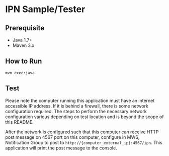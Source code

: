 IPN Sample/Tester
=================

Prerequisite
------------
* Java 1.7+
* Maven 3.x

How to Run
----------
    mvn exec:java

Test
----
Please note the computer running this application must have an internet accessible IP address. If it is behind a
firewall, there is some network configuration required. The steps to perform the necessary network configuration
various depending on test location and is beyond the scope of this README.

After the network is configured such that this computer can receive HTTP post message on 4567 port on this computer,
configure in MWS, Notification Group to post to `http://{computer_external_ip}:4567/ipn`. This application will print
the post message to the console.
